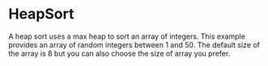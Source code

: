 # HeapSort

A heap sort uses a max heap to sort an array of integers. This example provides an array of random integers between 1 and 50. The default size of the array is 8 but you can also choose the size of array you prefer. 
